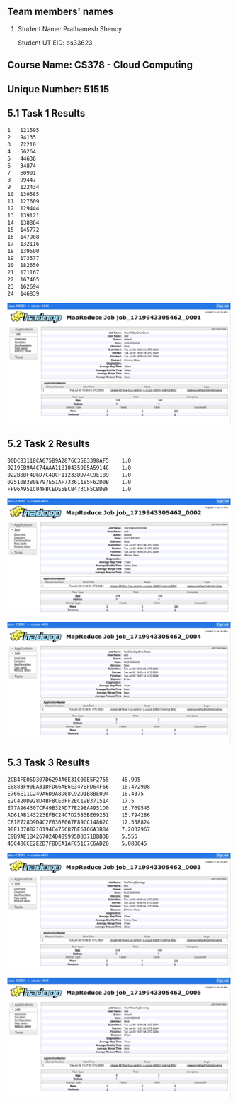 ## Team members' names 

1. Student Name: Prathamesh Shenoy

   Student UT EID: ps33623

##  Course Name: CS378 - Cloud Computing 

##  Unique Number: 51515
    
## 5.1 Task 1 Results
```
1	121595
2	94135
3	72210
4	56264
5	44636
6	34874
7	60901
8	99447
9	122434
10	130585
11	127609
12	129444
13	139121
14	138864
15	145772
16	147908
17	132116
18	139500
19	173577
20	182650
21	171167
22	167405
23	162694
24	146839
```

![task1.png](task1.png)


## 5.2 Task 2 Results
```
00DC83118CA675B9A2876C35E3398AF5	1.0
0219EB9A4C74AAA118104359E5A5914C	1.0
022B8DF4D6D7C4DCF11233DD74C9E189	1.0
02510B3B0E797E51AF73361185F62D0B	1.0
FF96A951C04FBCEDE5BCB473CF5CBDBF	1.0
```

![task2-1.png](task2-1.png)

![task2-2.png](task2-2.png)

## 5.3 Task 3 Results
```
2CB4FE05D307D6294A6E31C00E5F2755	48.995
E8883F90EA31DFD66AE6E347BFD64F66	18.472908
E766E11C249A6D9A8D68C92D1B8BE094	18.4375
E2C420D928D4BF8CE0FF2EC19B371514	17.5
E77A964307CF49B32AD77E298A4951D0	16.769545
AD61AB143223EFBC24C7D2583BE69251	15.794286
C81E728D9D4C2F636F067F89CC14862C	12.558824
98F13708210194C475687BE6106A3B84	7.2032967
C9B9AE1B4267024D489995D8371BBB3B	5.555
45C48CCE2E2D7FBDEA1AFC51C7C6AD26	5.080645
```

![task3-1.png](task3-1.png)

![task3-2.png](task3-2.png)
